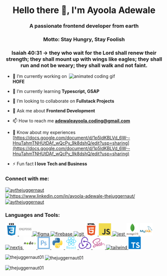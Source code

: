 <h1 align="center">Hello there 👋, I'm Ayoola Adewale</h1>
<h3 align="center">A passionate frontend developer from earth</h3>

<h3 align="center">Motto: Stay Hungry, Stay Foolish</h3>
<h3 align="center">Isaiah 40:31 -> they who wait for the Lord shall renew their strength; they shall mount up with wings like eagles; they shall run and not be weary; they shall walk and not faint.</h3>

<img src="https://media.tenor.com/2uyENRmiUt0AAAAC/coding.gif" width='300' align="right" alt="animated coding gif" display="block" />


- 🔭 I’m currently working on **HOFE**

- 🌱 I’m currently learning **Typescript, GSAP**

- 👯 I’m looking to collaborate on **Fullstack Projects**

- 💬 Ask me about **Frontend Development**

- 📫 How to reach me **adewaleayoola.coding@gmail.com**

- 📄 Know about my experiences [https://docs.google.com/document/d/1p5ldKBLVd_6W--HnuTahmTNHUtDAf_wQcPy_9k8dshQ/edit?usp=sharing](https://docs.google.com/document/d/1p5ldKBLVd_6W--HnuTahmTNHUtDAf_wQcPy_9k8dshQ/edit?usp=sharing)

- ⚡ Fun fact **I love Tech and Business**

<h3 align="left">Connect with me:</h3>
<p align="left">
<a href="https://twitter.com/aythejuggernaut" target="blank"><img align="center" src="https://raw.githubusercontent.com/rahuldkjain/github-profile-readme-generator/master/src/images/icons/Social/twitter.svg" alt="aythejuggernaut" height="30" width="40" /></a>
<a href="https://linkedin.com/in/https://www.linkedin.com/in/ayoola-adewale-thejuggernaut/" target="blank"><img align="center" src="https://raw.githubusercontent.com/rahuldkjain/github-profile-readme-generator/master/src/images/icons/Social/linked-in-alt.svg" alt="https://www.linkedin.com/in/ayoola-adewale-thejuggernaut/" height="30" width="40" /></a>
<a href="https://instagram.com/aythejuggernaut" target="blank"><img align="center" src="https://raw.githubusercontent.com/rahuldkjain/github-profile-readme-generator/master/src/images/icons/Social/instagram.svg" alt="aythejuggernaut" height="30" width="40" /></a>
</p>

<h3 align="left">Languages and Tools:</h3>
<p align="left"> <a href="https://www.w3schools.com/css/" target="_blank" rel="noreferrer"> <img src="https://raw.githubusercontent.com/devicons/devicon/master/icons/css3/css3-original-wordmark.svg" alt="css3" width="40" height="40"/> </a> <a href="https://expressjs.com" target="_blank" rel="noreferrer"> <img src="https://raw.githubusercontent.com/devicons/devicon/master/icons/express/express-original-wordmark.svg" alt="express" width="40" height="40"/> </a> <a href="https://www.figma.com/" target="_blank" rel="noreferrer"> <img src="https://www.vectorlogo.zone/logos/figma/figma-icon.svg" alt="figma" width="40" height="40"/> </a> <a href="https://firebase.google.com/" target="_blank" rel="noreferrer"> <img src="https://www.vectorlogo.zone/logos/firebase/firebase-icon.svg" alt="firebase" width="40" height="40"/> </a> <a href="https://git-scm.com/" target="_blank" rel="noreferrer"> <img src="https://www.vectorlogo.zone/logos/git-scm/git-scm-icon.svg" alt="git" width="40" height="40"/> </a> <a href="https://www.w3.org/html/" target="_blank" rel="noreferrer"> <img src="https://raw.githubusercontent.com/devicons/devicon/master/icons/html5/html5-original-wordmark.svg" alt="html5" width="40" height="40"/> </a> <a href="https://developer.mozilla.org/en-US/docs/Web/JavaScript" target="_blank" rel="noreferrer"> <img src="https://raw.githubusercontent.com/devicons/devicon/master/icons/javascript/javascript-original.svg" alt="javascript" width="40" height="40"/> </a> <a href="https://jestjs.io" target="_blank" rel="noreferrer"> <img src="https://www.vectorlogo.zone/logos/jestjsio/jestjsio-icon.svg" alt="jest" width="40" height="40"/> </a> <a href="https://www.mongodb.com/" target="_blank" rel="noreferrer"> <img src="https://raw.githubusercontent.com/devicons/devicon/master/icons/mongodb/mongodb-original-wordmark.svg" alt="mongodb" width="40" height="40"/> </a> <a href="https://www.mysql.com/" target="_blank" rel="noreferrer"> <img src="https://raw.githubusercontent.com/devicons/devicon/master/icons/mysql/mysql-original-wordmark.svg" alt="mysql" width="40" height="40"/> </a> <a href="https://nextjs.org/" target="_blank" rel="noreferrer"> <img src="https://cdn.worldvectorlogo.com/logos/nextjs-2.svg" alt="nextjs" width="40" height="40"/> </a> <a href="https://nodejs.org" target="_blank" rel="noreferrer"> <img src="https://raw.githubusercontent.com/devicons/devicon/master/icons/nodejs/nodejs-original-wordmark.svg" alt="nodejs" width="40" height="40"/> </a> <a href="https://www.photoshop.com/en" target="_blank" rel="noreferrer"> <img src="https://raw.githubusercontent.com/devicons/devicon/master/icons/photoshop/photoshop-line.svg" alt="photoshop" width="40" height="40"/> </a> <a href="https://www.python.org" target="_blank" rel="noreferrer"> <img src="https://raw.githubusercontent.com/devicons/devicon/master/icons/python/python-original.svg" alt="python" width="40" height="40"/> </a> <a href="https://reactjs.org/" target="_blank" rel="noreferrer"> <img src="https://raw.githubusercontent.com/devicons/devicon/master/icons/react/react-original-wordmark.svg" alt="react" width="40" height="40"/> </a> <a href="https://redux.js.org" target="_blank" rel="noreferrer"> <img src="https://raw.githubusercontent.com/devicons/devicon/master/icons/redux/redux-original.svg" alt="redux" width="40" height="40"/> </a> <a href="https://sass-lang.com" target="_blank" rel="noreferrer"> <img src="https://raw.githubusercontent.com/devicons/devicon/master/icons/sass/sass-original.svg" alt="sass" width="40" height="40"/> </a> <a href="https://tailwindcss.com/" target="_blank" rel="noreferrer"> <img src="https://www.vectorlogo.zone/logos/tailwindcss/tailwindcss-icon.svg" alt="tailwind" width="40" height="40"/> </a> <a href="https://www.typescriptlang.org/" target="_blank" rel="noreferrer"> <img src="https://raw.githubusercontent.com/devicons/devicon/master/icons/typescript/typescript-original.svg" alt="typescript" width="40" height="40"/> </a> </p>

<p><img align="left" src="https://github-readme-stats.vercel.app/api/top-langs?username=thejuggernaut01&show_icons=true&locale=en&layout=compact" alt="thejuggernaut01" /></p>

<p>&nbsp;<img align="center" src="https://github-readme-stats.vercel.app/api?username=thejuggernaut01&show_icons=true&locale=en" alt="thejuggernaut01" /></p>

<p><img align="center" src="https://github-readme-streak-stats.herokuapp.com/?user=thejuggernaut01&" alt="thejuggernaut01" /></p>
